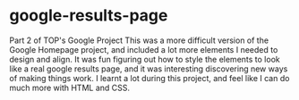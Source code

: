 # google-results-page
Part 2 of TOP's Google Project
This was a more difficult version of the Google Homepage project, and included a lot more elements I needed to design and align. It was fun figuring out how to style the elements to look like a real google results page, and it was interesting discovering new ways of making things work. I learnt a lot during this project, and feel like I can do much more with HTML and CSS.
